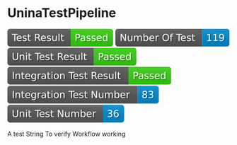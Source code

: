 # UninaTestPipeline
<img src="badges_ver_v0.0.1-test/test_result.svg"> 
<img src="badges_ver_v0.0.1-test/test_number.svg"> 
<img src="badges_ver_v0.0.1-test/unit_test_result.svg"> 
<img src="badges_ver_v0.0.1-test/integration_test_result.svg"> 
<img src="badges_ver_v0.0.1-test/integration_test_number.svg"> 
<img src="badges_ver_v0.0.1-test/unit_test_number.svg"> 


A test String To verify Workflow working
